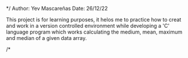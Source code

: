 */
  Author: Yev Mascareñas
  Date: 26/12/22


  This project is for learning purposes, it helos me to practice how to creat  and work in a version controlled environment while developing a 'C' language
program which works calculating the medium, mean, maximum and median of a given data array.

/*


